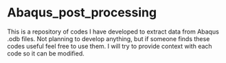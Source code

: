 # Abaqus_post_processing
This is a repository of codes I have developed to extract data from Abaqus .odb files. Not planning to develop anything, but if someone finds these codes useful feel free to use them. I will try to provide context with each code so it can be modified.
